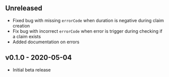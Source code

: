 ## Unreleased

- Fixed bug with missing `errorCode` when duration is negative during claim creation
- Fix bug with incorrect `errorCode` when error is trigger during checking if a claim exists
- Added documentation on errors

## v0.1.0 - 2020-05-04

- Initial beta release
